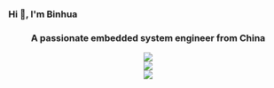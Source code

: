 <h3 align="left">Hi 👋, I'm Binhua</h3>
<h3 align="center">
  A passionate embedded system engineer from China
</h3>


<div align="center">
  <img  src="https://visitor-badge.glitch.me/badge?page_id=microa.visitor-badge" />
</div>

<div align="center">
  <img  src="https://github-readme-streak-stats.herokuapp.com?user=microa&theme=onedark&date_format=M%20j%5B%2C%20Y%5D" />
</div>

<div align="center">
  <img  src="https://github-readme-stats.vercel.app/api/top-langs/?username=microa&layout=compact" />
</div>
